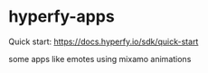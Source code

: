 # hyperfy-apps

Quick start: https://docs.hyperfy.io/sdk/quick-start


some apps like emotes using mixamo animations
